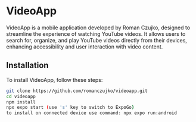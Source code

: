 # VideoApp

VideoApp is a mobile application developed by Roman Czujko, designed to streamline the experience of watching YouTube videos. It allows users to search for, organize, and play YouTube videos directly from their devices, enhancing accessibility and user interaction with video content.


## Installation

To install VideoApp, follow these steps:

```bash
git clone https://github.com/romanczujko/videoapp.git
cd videoapp
npm install
npx expo start (use 's' key to switch to ExpoGo)
to install on connected device use command: npx expo run:android
